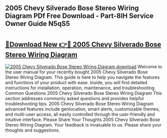 ## 2005 Chevy Silverado Bose Stereo Wiring Diagram PDf Free Download - Part-8IH Service Owner Guide N5qS5

# <h2><a href="http://dfid8nn.blite.top/?on=2005+Chevy+Silverado+Bose+Stereo+Wiring+Diagram">🔗Download New 👉🔴 2005 Chevy Silverado Bose Stereo Wiring Diagram</a></h2>

[![2005 Chevy Silverado Bose Stereo Wiring Diagram download](https://i.imgur.com/lujVjoI.png)](http://dfid8nn.blite.top/?on=2005+Chevy+Silverado+Bose+Stereo+Wiring+Diagram)
Welcome to the user manual for your recently bought 2005 Chevy Silverado Bose Stereo Wiring Diagram. This guide is here to help you navigate the features and functions of your product with ease. Inside, you will find detailed instructions for installation, operation, maintenance, and troubleshooting. Common Questions 2005 Chevy Silverado Bose Stereo Wiring Diagram This section addresses commonly asked questions and provides helpful troubleshooting tips. 2005 Chevy Silverado Bose Stereo Wiring Diagram advanced features include geolocation, smart alerts, customizable themes, and multi-user access, all easily controlled through the user-friendly and intuitive interface. Please Share Your Thoughts 2005 Chevy Silverado Bose Stereo Wiring Diagram. Your feedback is invaluable to us. Please share your thoughts and suggestions.
